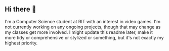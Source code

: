 ## Hi there 👋

<!--
**jtb8595/jtb8595** is a ✨ _special_ ✨ repository because its `README.md` (this file) appears on your GitHub profile.

Here are some ideas to get you started:

- 🔭 I’m currently working on ...
- 🌱 I’m currently learning ...
- 👯 I’m looking to collaborate on ...
- 🤔 I’m looking for help with ...
- 💬 Ask me about ...
- 📫 How to reach me: ...
- 😄 Pronouns: ...
- ⚡ Fun fact: ...
-->
I'm a Computer Science student at RIT with an interest in video games.
I'm not currently working on any ongoing projects, though that may change as my classes get more involved.
I might update this readme later, make it more tidy or comprehensive or stylized or something, but it's not exactly my highest priority.
